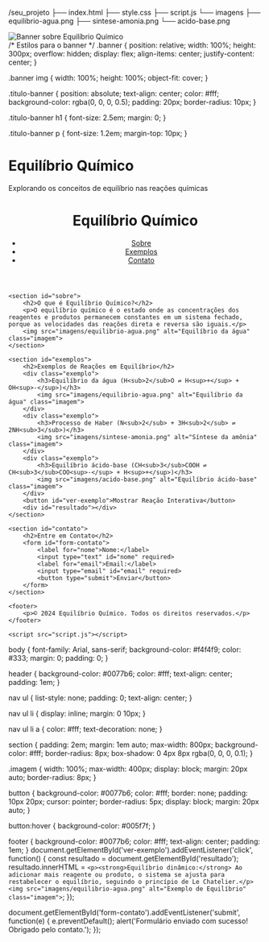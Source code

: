 /seu_projeto
├── index.html
├── style.css
├── script.js
└── imagens
    ├── equilibrio-agua.png
    ├── sintese-amonia.png
    └── acido-base.png
    <body>
    <!-- Banner da página -->
    <div class="banner">
        <img src="imagens/banner.png" alt="Banner sobre Equilíbrio Químico">
        <div class="titulo-banner">
        /* Estilos para o banner */
.banner {
    position: relative;
    width: 100%;
    height: 300px;
    overflow: hidden;
    display: flex;
    align-items: center;
    justify-content: center;
}

.banner img {
    width: 100%;
    height: 100%;
    object-fit: cover;
}

.titulo-banner {
    position: absolute;
    text-align: center;
    color: #fff;
    background-color: rgba(0, 0, 0, 0.5);
    padding: 20px;
    border-radius: 10px;
}

.titulo-banner h1 {
    font-size: 2.5em;
    margin: 0;
}

.titulo-banner p {
    font-size: 1.2em;
    margin-top: 10px;
}
            <h1>Equilíbrio Químico</h1>
            <p>Explorando os conceitos de equilíbrio nas reações químicas</p>
        </div>
    </div>
    <!DOCTYPE html>
<html lang="pt-BR">
<head>
    <meta charset="UTF-8">
    <meta name="viewport" content="width=device-width, initial-scale=1.0">
    <title>Equilíbrio Químico</title>
    <link rel="stylesheet" href="style.css">
</head>
<body>
    <header>
        <h1>Equilíbrio Químico</h1>
        <nav>
            <ul>
                <li><a href="#sobre">Sobre</a></li>
                <li><a href="#exemplos">Exemplos</a></li>
                <li><a href="#contato">Contato</a></li>
            </ul>
        </nav>
    </header>

    <section id="sobre">
        <h2>O que é Equilíbrio Químico?</h2>
        <p>O equilíbrio químico é o estado onde as concentrações dos reagentes e produtos permanecem constantes em um sistema fechado, porque as velocidades das reações direta e reversa são iguais.</p>
        <img src="imagens/equilibrio-agua.png" alt="Equilíbrio da água" class="imagem">
    </section>

    <section id="exemplos">
        <h2>Exemplos de Reações em Equilíbrio</h2>
        <div class="exemplo">
            <h3>Equilíbrio da água (H<sub>2</sub>O ⇌ H<sup>+</sup> + OH<sup>-</sup>)</h3>
            <img src="imagens/equilibrio-agua.png" alt="Equilíbrio da água" class="imagem">
        </div>
        <div class="exemplo">
            <h3>Processo de Haber (N<sub>2</sub> + 3H<sub>2</sub> ⇌ 2NH<sub>3</sub>)</h3>
            <img src="imagens/sintese-amonia.png" alt="Síntese da amônia" class="imagem">
        </div>
        <div class="exemplo">
            <h3>Equilíbrio ácido-base (CH<sub>3</sub>COOH ⇌ CH<sub>3</sub>COO<sup>-</sup> + H<sup>+</sup>)</h3>
            <img src="imagens/acido-base.png" alt="Equilíbrio ácido-base" class="imagem">
        </div>
        <button id="ver-exemplo">Mostrar Reação Interativa</button>
        <div id="resultado"></div>
    </section>

    <section id="contato">
        <h2>Entre em Contato</h2>
        <form id="form-contato">
            <label for="nome">Nome:</label>
            <input type="text" id="nome" required>
            <label for="email">Email:</label>
            <input type="email" id="email" required>
            <button type="submit">Enviar</button>
        </form>
    </section>

    <footer>
        <p>© 2024 Equilíbrio Químico. Todos os direitos reservados.</p>
    </footer>

    <script src="script.js"></script>
</body>
</html>
body {
    font-family: Arial, sans-serif;
    background-color: #f4f4f9;
    color: #333;
    margin: 0;
    padding: 0;
}

header {
    background-color: #0077b6;
    color: #fff;
    text-align: center;
    padding: 1em;
}

nav ul {
    list-style: none;
    padding: 0;
    text-align: center;
}

nav ul li {
    display: inline;
    margin: 0 10px;
}

nav ul li a {
    color: #fff;
    text-decoration: none;
}

section {
    padding: 2em;
    margin: 1em auto;
    max-width: 800px;
    background-color: #fff;
    border-radius: 8px;
    box-shadow: 0 4px 8px rgba(0, 0, 0, 0.1);
}

.imagem {
    width: 100%;
    max-width: 400px;
    display: block;
    margin: 20px auto;
    border-radius: 8px;
}

button {
    background-color: #0077b6;
    color: #fff;
    border: none;
    padding: 10px 20px;
    cursor: pointer;
    border-radius: 5px;
    display: block;
    margin: 20px auto;
}

button:hover {
    background-color: #005f7f;
}

footer {
    background-color: #0077b6;
    color: #fff;
    text-align: center;
    padding: 1em;
}
document.getElementById('ver-exemplo').addEventListener('click', function() {
    const resultado = document.getElementById('resultado');
    resultado.innerHTML = `
        <p><strong>Equilíbrio dinâmico:</strong> Ao adicionar mais reagente ou produto, o sistema se ajusta para restabelecer o equilíbrio, seguindo o princípio de Le Chatelier.</p>
        <img src="imagens/equilibrio-agua.png" alt="Exemplo de Equilíbrio" class="imagem">
    `;
});

document.getElementById('form-contato').addEventListener('submit', function(e) {
    e.preventDefault();
    alert('Formulário enviado com sucesso! Obrigado pelo contato.');
});
